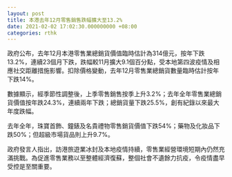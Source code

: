 ```yaml
---
layout: post
title: 本港去年12月零售銷售跌幅擴大至13.2%
date: 2021-02-02 17:02:30.000000000 +08:00
categories: rthk
---
```


政府公布，去年12月本港零售業總銷貨價值臨時估計為314億元，按年下跌13.2%，連續23個月下跌，跌幅較11月擴大9.1個百分點，受本地第四波疫情及相應社交距離措施影響。扣除價格變動，去年12月零售業總銷貨數量臨時估計按年下跌14%。

數據顯示，經季節性調整後，上季零售銷售按季上升3.2%；去年全年零售業總銷貨價值按年跌24.3%，連續兩年下跌；總銷貨量下跌25.5%，創有紀錄以來最大年度跌幅。

去年全年，珠寶首飾、鐘錶及名貴禮物零售銷貨價值下跌54%；藥物及化妝品下跌50%；但超級市場貨品則上升9.7%。

政府發言人指出，訪港旅遊業冰封及本地疫情持續，零售業經營環境短期內仍然充滿挑戰。為促進零售業務以至整體經濟復蘇，整個社會不遺餘力抗疫，令疫情盡早受控是至關重要。
